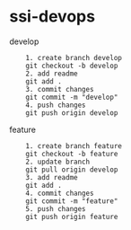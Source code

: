 # ssi-devops
develop

        1. create branch develop 
        git checkout -b develop
        2. add readme
        git add .       
        3. commit changes 
        git commit -m "develop"
        4. push changes
        git push origin develop
        
feature

        1. create branch feature 
        git checkout -b feature
        2. update branch
        git pull origin develop
        3. add readme
        git add .       
        4. commit changes 
        git commit -m "feature"
        5. push changes
        git push origin feature                          